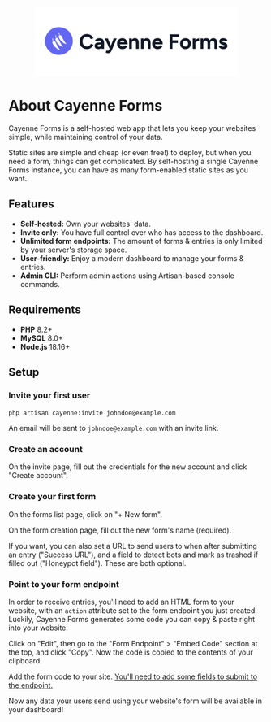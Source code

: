 <p align="center"><img src="https://raw.githubusercontent.com/brandoncbang/cayenne-forms/master/resources/svg/logos/wordmark.svg" width="400" alt="Cayenne Forms Logo" /></p>

# About Cayenne Forms
Cayenne Forms is a self-hosted web app that lets you keep your websites simple, while maintaining control of your data.

Static sites are simple and cheap (or even free!) to deploy, but when you need a form, things can get complicated. By
self-hosting a single Cayenne Forms instance, you can have as many form-enabled static sites as you want.

## Features
- **Self-hosted:** Own your websites' data.
- **Invite only:** You have full control over who has access to the dashboard.
- **Unlimited form endpoints:** The amount of forms & entries is only limited by your server's storage space.
- **User-friendly:** Enjoy a modern dashboard to manage your forms & entries.
- **Admin CLI:** Perform admin actions using Artisan-based console commands.

## Requirements
- **PHP** 8.2+
- **MySQL** 8.0+
- **Node.js** 18.16+

## Setup

### Invite your first user
```shell
php artisan cayenne:invite johndoe@example.com
```

An email will be sent to `johndoe@example.com` with an invite link.

### Create an account
On the invite page, fill out the credentials for the new account and click "Create account".

### Create your first form
On the forms list page, click on "+ New form".

On the form creation page, fill out the new form's name (required).

If you want, you can also set a URL to send users to when after submitting an entry ("Success URL"), and a field to
detect bots and mark as trashed if filled out ("Honeypot field"). These are both optional.

### Point to your form endpoint
In order to receive entries, you'll need to add an HTML form to your website, with an `action` attribute set to the form
endpoint you just created. Luckily, Cayenne Forms generates some code you can copy & paste right into your website.

Click on "Edit", then go to the "Form Endpoint" > "Embed Code" section at the top, and click "Copy". Now the code is
copied to the contents of your clipboard.

Add the form code to your site.
[You'll need to add some fields to submit to the endpoint.](https://developer.mozilla.org/en-US/docs/Web/HTML/Element/form)

Now any data your users send using your website's form will be available in your dashboard!
